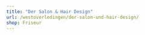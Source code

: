 ```yaml
---
title: "Der Salon & Hair Design"
url: /westoverledingen/der-salon-und-hair-design/
shop: Friseur
---
```

